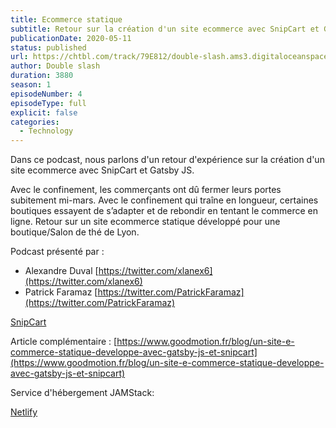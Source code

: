 ```yaml
---
title: Ecommerce statique
subtitle: Retour sur la création d'un site ecommerce avec SnipCart et Gatsby JS
publicationDate: 2020-05-11
status: published
url: https://chtbl.com/track/79E812/double-slash.ams3.digitaloceanspaces.com/DS_004_ecommerce_statique.mp3
author: Double slash
duration: 3880
season: 1
episodeNumber: 4
episodeType: full
explicit: false
categories:
  - Technology
---
```


Dans ce podcast, nous parlons d'un retour d'expérience sur la création d'un site ecommerce avec SnipCart et Gatsby JS.

Avec le confinement, les commerçants ont dû fermer leurs portes subitement mi-mars. Avec le confinement qui traîne en longueur, certaines boutiques essayent de s’adapter et de rebondir en tentant le commerce en ligne.
Retour sur un site ecommerce statique développé pour une boutique/Salon de thé de Lyon.

Podcast présenté par :  
- Alexandre Duval [https://twitter.com/xlanex6](https://twitter.com/xlanex6)	
- Patrick Faramaz [https://twitter.com/PatrickFaramaz](https://twitter.com/PatrickFaramaz)

[SnipCart](https://snipcart.com/)

Article complémentaire :
[https://www.goodmotion.fr/blog/un-site-e-commerce-statique-developpe-avec-gatsby-js-et-snipcart](https://www.goodmotion.fr/blog/un-site-e-commerce-statique-developpe-avec-gatsby-js-et-snipcart)


Service d'hébergement JAMStack:

[Netlify](https://www.netlify.com/)
